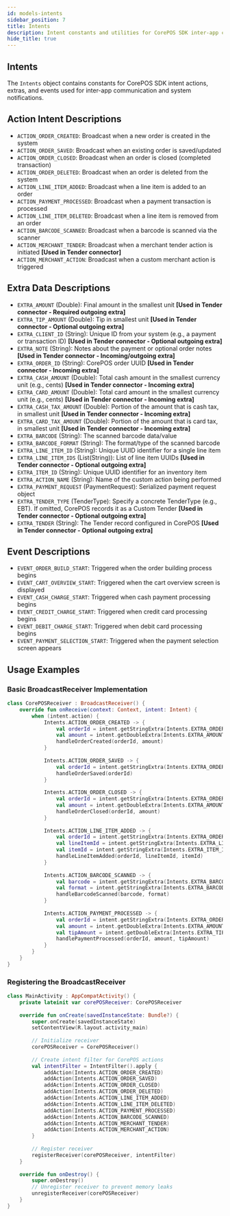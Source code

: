 ```yaml
---
id: models-intents
sidebar_position: 7
title: Intents
description: Intent constants and utilities for CorePOS SDK inter-app communication.
hide_title: true
---
```


## Intents

The `Intents` object contains constants for CorePOS SDK intent actions, extras, and events used for inter-app communication and system notifications.

## Action Intent Descriptions

- `ACTION_ORDER_CREATED`: Broadcast when a new order is created in the system
- `ACTION_ORDER_SAVED`: Broadcast when an existing order is saved/updated
- `ACTION_ORDER_CLOSED`: Broadcast when an order is closed (completed transaction)
- `ACTION_ORDER_DELETED`: Broadcast when an order is deleted from the system
- `ACTION_LINE_ITEM_ADDED`: Broadcast when a line item is added to an order
- `ACTION_PAYMENT_PROCESSED`: Broadcast when a payment transaction is processed
- `ACTION_LINE_ITEM_DELETED`: Broadcast when a line item is removed from an order
- `ACTION_BARCODE_SCANNED`: Broadcast when a barcode is scanned via the scanner
- `ACTION_MERCHANT_TENDER`: Broadcast when a merchant tender action is initiated **[Used in Tender connector]**
- `ACTION_MERCHANT_ACTION`: Broadcast when a custom merchant action is triggered

## Extra Data Descriptions

- `EXTRA_AMOUNT` (Double): Final amount in the smallest unit **[Used in Tender connector - Required outgoing extra]**
- `EXTRA_TIP_AMOUNT` (Double): Tip in smallest unit **[Used in Tender connector - Optional outgoing extra]**
- `EXTRA_CLIENT_ID` (String): Unique ID from your system (e.g., a payment or transaction ID) **[Used in Tender connector - Optional outgoing extra]**
- `EXTRA_NOTE` (String): Notes about the payment or optional order notes **[Used in Tender connector - Incoming/outgoing extra]**
- `EXTRA_ORDER_ID` (String): CorePOS order UUID **[Used in Tender connector - Incoming extra]**
- `EXTRA_CASH_AMOUNT` (Double): Total cash amount in the smallest currency unit (e.g., cents) **[Used in Tender connector - Incoming extra]**
- `EXTRA_CARD_AMOUNT` (Double): Total card amount in the smallest currency unit (e.g., cents) **[Used in Tender connector - Incoming extra]**
- `EXTRA_CASH_TAX_AMOUNT` (Double): Portion of the amount that is cash tax, in smallest unit **[Used in Tender connector - Incoming extra]**
- `EXTRA_CARD_TAX_AMOUNT` (Double): Portion of the amount that is card tax, in smallest unit **[Used in Tender connector - Incoming extra]**
- `EXTRA_BARCODE` (String): The scanned barcode data/value
- `EXTRA_BARCODE_FORMAT` (String): The format/type of the scanned barcode
- `EXTRA_LINE_ITEM_ID` (String): Unique UUID identifier for a single line item
- `EXTRA_LINE_ITEM_IDS` (List(String)): List of line item UUIDs **[Used in Tender connector - Optional outgoing extra]**
- `EXTRA_ITEM_ID` (String): Unique UUID identifier for an inventory item
- `EXTRA_ACTION_NAME` (String): Name of the custom action being performed
- `EXTRA_PAYMENT_REQUEST` (PaymentRequest): Serialized payment request object
- `EXTRA_TENDER_TYPE` (TenderType): Specify a concrete TenderType (e.g., EBT). If omitted, CorePOS records it as a Custom Tender **[Used in Tender connector - Optional outgoing extra]**
- `EXTRA_TENDER` (String): The Tender record configured in CorePOS **[Used in Tender connector - Optional outgoing extra]**

## Event Descriptions

- `EVENT_ORDER_BUILD_START`: Triggered when the order building process begins
- `EVENT_CART_OVERVIEW_START`: Triggered when the cart overview screen is displayed
- `EVENT_CASH_CHARGE_START`: Triggered when cash payment processing begins
- `EVENT_CREDIT_CHARGE_START`: Triggered when credit card processing begins
- `EVENT_DEBIT_CHARGE_START`: Triggered when debit card processing begins
- `EVENT_PAYMENT_SELECTION_START`: Triggered when the payment selection screen appears

## Usage Examples

### Basic BroadcastReceiver Implementation

```kotlin
class CorePOSReceiver : BroadcastReceiver() {
    override fun onReceive(context: Context, intent: Intent) {
        when (intent.action) {
            Intents.ACTION_ORDER_CREATED -> {
                val orderId = intent.getStringExtra(Intents.EXTRA_ORDER_ID)
                val amount = intent.getDoubleExtra(Intents.EXTRA_AMOUNT, 0.0)
                handleOrderCreated(orderId, amount)
            }
            
            Intents.ACTION_ORDER_SAVED -> {
                val orderId = intent.getStringExtra(Intents.EXTRA_ORDER_ID)
                handleOrderSaved(orderId)
            }
            
            Intents.ACTION_ORDER_CLOSED -> {
                val orderId = intent.getStringExtra(Intents.EXTRA_ORDER_ID)
                val amount = intent.getDoubleExtra(Intents.EXTRA_AMOUNT, 0.0)
                handleOrderClosed(orderId, amount)
            }
            
            Intents.ACTION_LINE_ITEM_ADDED -> {
                val orderId = intent.getStringExtra(Intents.EXTRA_ORDER_ID)
                val lineItemId = intent.getStringExtra(Intents.EXTRA_LINE_ITEM_ID)
                val itemId = intent.getStringExtra(Intents.EXTRA_ITEM_ID)
                handleLineItemAdded(orderId, lineItemId, itemId)
            }
            
            Intents.ACTION_BARCODE_SCANNED -> {
                val barcode = intent.getStringExtra(Intents.EXTRA_BARCODE)
                val format = intent.getStringExtra(Intents.EXTRA_BARCODE_FORMAT)
                handleBarcodeScanned(barcode, format)
            }
            
            Intents.ACTION_PAYMENT_PROCESSED -> {
                val orderId = intent.getStringExtra(Intents.EXTRA_ORDER_ID)
                val amount = intent.getDoubleExtra(Intents.EXTRA_AMOUNT, 0.0)
                val tipAmount = intent.getDoubleExtra(Intents.EXTRA_TIP_AMOUNT, 0.0)
                handlePaymentProcessed(orderId, amount, tipAmount)
            }
        }
    }
}
```

### Registering the BroadcastReceiver

```kotlin
class MainActivity : AppCompatActivity() {
    private lateinit var corePOSReceiver: CorePOSReceiver
    
    override fun onCreate(savedInstanceState: Bundle?) {
        super.onCreate(savedInstanceState)
        setContentView(R.layout.activity_main)
        
        // Initialize receiver
        corePOSReceiver = CorePOSReceiver()
        
        // Create intent filter for CorePOS actions
        val intentFilter = IntentFilter().apply {
            addAction(Intents.ACTION_ORDER_CREATED)
            addAction(Intents.ACTION_ORDER_SAVED)
            addAction(Intents.ACTION_ORDER_CLOSED)
            addAction(Intents.ACTION_ORDER_DELETED)
            addAction(Intents.ACTION_LINE_ITEM_ADDED)
            addAction(Intents.ACTION_LINE_ITEM_DELETED)
            addAction(Intents.ACTION_PAYMENT_PROCESSED)
            addAction(Intents.ACTION_BARCODE_SCANNED)
            addAction(Intents.ACTION_MERCHANT_TENDER)
            addAction(Intents.ACTION_MERCHANT_ACTION)
        }
        
        // Register receiver
        registerReceiver(corePOSReceiver, intentFilter)
    }
    
    override fun onDestroy() {
        super.onDestroy()
        // Unregister receiver to prevent memory leaks
        unregisterReceiver(corePOSReceiver)
    }
}
```